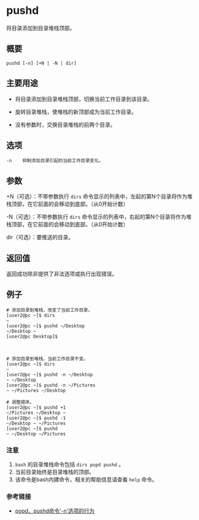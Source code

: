 #  pushd

将目录添加到目录堆栈顶部。

##  概要

    
    
    pushd [-n] [+N | -N | dir]
    

##  主要用途

  * 将目录添加到目录堆栈顶部，切换当前工作目录到该目录。 

  * 旋转目录堆栈，使堆栈的新顶部成为当前工作目录。 

  * 没有参数时，交换目录堆栈的前两个目录。 

##  选项

    
    
    -n    抑制添加目录引起的当前工作目录变化。
    

##  参数

+N（可选）：不带参数执行 ` dirs ` 命令显示的列表中，左起的第N个目录将作为堆栈顶部，在它前面的会移动到底部。（从0开始计数）

-N（可选）：不带参数执行 ` dirs ` 命令显示的列表中，右起的第N个目录将作为堆栈顶部，在它前面的会移动到底部。（从0开始计数） 

dir（可选）：要推送的目录。

##  返回值

返回成功除非提供了非法选项或执行出现错误。

##  例子

    
    
    # 添加目录到堆栈，改变了当前工作目录。
    [user2@pc ~]$ dirs
    ~
    [user2@pc ~]$ pushd ~/Desktop
    ~/Desktop ~
    [user2@pc Desktop]$ 
    
    
    
    # 添加目录到堆栈，当前工作目录不变。
    [user2@pc ~]$ dirs
    ~
    [user2@pc ~]$ pushd -n ~/Desktop
    ~ ~/Desktop
    [user2@pc ~]$ pushd -n ~/Pictures
    ~ ~/Pictures ~/Desktop
    
    # 调整顺序。
    [user2@pc ~]$ pushd +1
    ~/Pictures ~/Desktop ~
    [user2@pc ~]$ pushd -1
    ~/Desktop ~ ~/Pictures
    [user2@pc ~]$ pushd
    ~ ~/Desktop ~/Pictures
    

###  注意

  1. ` bash ` 的目录堆栈命令包括 ` dirs popd pushd ` 。 
  2. 当前目录始终是目录堆栈的顶部。 
  3. 该命令是bash内建命令，相关的帮助信息请查看 ` help ` 命令。 

###  参考链接

  * [ popd、pushd命令'-n'选项的行为 ](https://superuser.com/questions/784450/popd-and-pushd-behavior-with-n-option)

